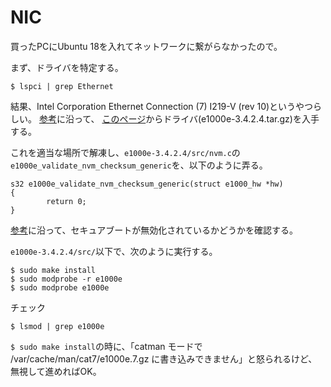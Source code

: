 # NIC

買ったPCにUbuntu 18を入れてネットワークに繋がらなかったので。

まず、ドライバを特定する。

```
$ lspci | grep Ethernet
```

結果、Intel Corporation Ethernet Connection (7) I219-V (rev 10)というやつらしい。
[参考](https://qiita.com/nitomath/items/40e5ee62a1c3c9dca78c)に沿って、
[このページ](https://downloadcenter.intel.com/download/15817)からドライバ(e1000e-3.4.2.4.tar.gz)を入手する。

これを適当な場所で解凍し、`e1000e-3.4.2.4/src/nvm.c`の`e1000e_validate_nvm_checksum_generic`を、以下のように弄る。

```
s32 e1000e_validate_nvm_checksum_generic(struct e1000_hw *hw)
{
        return 0;
}
```

[参考](https://qiita.com/nitomath/items/40e5ee62a1c3c9dca78c)に沿って、セキュアブートが無効化されているかどうかを確認する。

`e1000e-3.4.2.4/src/`以下で、次のように実行する。

```
$ sudo make install
$ sudo modprobe -r e1000e
$ sudo modprobe e1000e
```
チェック
```
$ lsmod | grep e1000e
```


`$ sudo make install`の時に、「catman モードで /var/cache/man/cat7/e1000e.7.gz に書き込みできません」と怒られるけど、無視して進めればOK。
